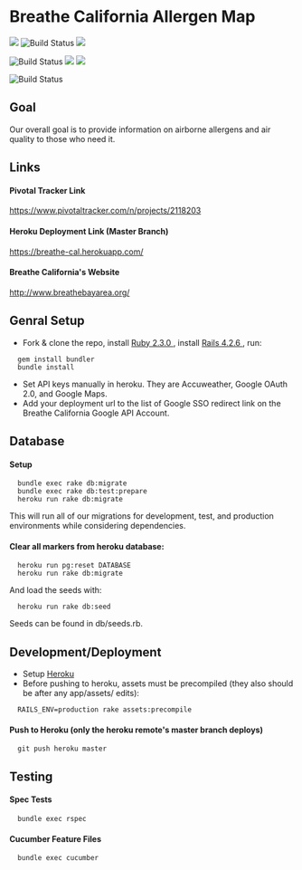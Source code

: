 # Breathe California Allergen Map
<img src="http://api.codeclimate.com/v1/badges/836757131179145c6ddf/maintainability" /> <img src="http://travis-ci.org/MaadhavShah/breathe-cal.svg?branch=master" alt="Build Status" /> <img src="http://api.codeclimate.com/v1/badges/836757131179145c6ddf/test_coverage" />

<img src="http://travis-ci.org/MaadhavShah/breathe-cal.svg?branch=master" alt="Build Status" /> <a href="https://codeclimate.com/github/MaadhavShah/breathe-cal/maintainability"><img src="https://api.codeclimate.com/v1/badges/836757131179145c6ddf/maintainability" /></a> 
<a href="https://codeclimate.com/github/MaadhavShah/breathe-cal/test_coverage"><img src="https://api.codeclimate.com/v1/badges/836757131179145c6ddf/test_coverage" /></a>

<img src="http://travis-ci.org/MaadhavShah/breathe-cal.svg?branch=master" alt="Build Status" /> 

## Goal
Our overall goal is to provide information on airborne allergens and air quality to those who need it.

## Links
#### Pivotal Tracker Link
https://www.pivotaltracker.com/n/projects/2118203

#### Heroku Deployment Link (Master Branch)
https://breathe-cal.herokuapp.com/

#### Breathe California's Website
http://www.breathebayarea.org/

## Genral Setup
* Fork & clone the repo, install <a href="https://www.ruby-lang.org/en/documentation/installation/"> Ruby 2.3.0 </a>, install <a href="http://blog.teamtreehouse.com/install-rails-5-mac"> Rails 4.2.6 </a>, run:
```
  gem install bundler
  bundle install
```
* Set API keys manually in heroku. They are Accuweather, Google OAuth 2.0, and Google Maps.
* Add your deployment url to the list of Google SSO redirect link on the Breathe California Google API Account.

## Database
#### Setup
```
  bundle exec rake db:migrate
  bundle exec rake db:test:prepare
  heroku run rake db:migrate
```
  This will run all of our migrations for development, test, and production environments while considering dependencies.
#### Clear all markers from heroku database:
```
  heroku run pg:reset DATABASE
  heroku run rake db:migrate
```
And load the seeds with:
```
  heroku run rake db:seed
```
Seeds can be found in db/seeds.rb.

## Development/Deployment
* Setup <a href="https://devcenter.heroku.com/articles/getting-started-with-ruby#introduction"> Heroku </a>
* Before pushing to heroku, assets must be precompiled (they also should be after any app/assets/ edits):
```
  RAILS_ENV=production rake assets:precompile
```
#### Push to Heroku (only the heroku remote's master branch deploys)
```
  git push heroku master
```
## Testing
#### Spec Tests
```
  bundle exec rspec
```
#### Cucumber Feature Files
```
  bundle exec cucumber
```

